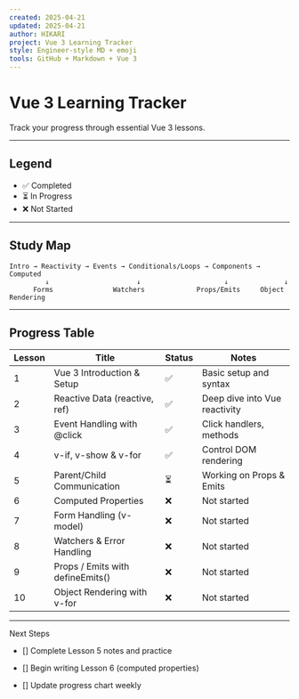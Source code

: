 ```yaml
---
created: 2025-04-21
updated: 2025-04-21
author: HIKARI
project: Vue 3 Learning Tracker
style: Engineer-style MD + emoji
tools: GitHub + Markdown + Vue 3
---
```



# Vue 3 Learning Tracker

Track your progress through essential Vue 3 lessons.

---

## Legend  
- ✅ Completed  
- ⏳ In Progress  
- ❌ Not Started

---

## Study Map

```plaintext
Intro → Reactivity → Events → Conditionals/Loops → Components → Computed  
         ↓                      ↓                     ↓              ↓  
      Forms               Watchers             Props/Emits     Object Rendering

```
---

## Progress Table

Lesson | Title                                  | Status  | Notes
------ | -------------------------------------- | ------- | -----------------------------------------
1      | Vue 3 Introduction & Setup             | ✅      | Basic setup and syntax
2      | Reactive Data (reactive, ref)          | ✅      | Deep dive into Vue reactivity
3      | Event Handling with @click             | ✅      | Click handlers, methods
4      | v-if, v-show & v-for                   | ✅      | Control DOM rendering
5      | Parent/Child Communication             | ⏳      | Working on Props & Emits
6      | Computed Properties                    | ❌      | Not started
7      | Form Handling (v-model)                | ❌      | Not started
8      | Watchers & Error Handling              | ❌      | Not started
9      | Props / Emits with defineEmits()       | ❌      | Not started
10     | Object Rendering with v-for            | ❌      | Not started


---

Next Steps

- [] Complete Lesson 5 notes and practice

- [] Begin writing Lesson 6 (computed properties)

- [] Update progress chart weekly

